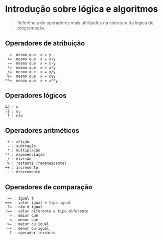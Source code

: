 
# Introdução sobre lógica e algoritmos

> Referência de operadores mais ultilizados na estrutura da lógica de programação.

## Operadores de atribuição

```
  =  mesmo que  x = y
 +=  mesmo que  x = x+y
 -=  mesmo que  x = x-y
 *=  mesmo que  x = x*y
 /=  mesmo que  x = x/y
 %=  mesmo que  x = x%y
**=  mesmo que  x = x**y
```

## Operadores lógicos

```
&& : e
|| : ou
 ! : não
```

## Operadores aritméticos

```
 + : adição
 - : subtração
 * : multiplação
** : exponenciação
 / : divisão
 % : restante (remanescente)
++ : incremento
-- : descremento
```

## Operadores de comparação

```
 == : igual à
=== : valor igual e tipo igual
 != : não é igual
!== : valor diferente e tipo diferente
  > : maior que
  < : menor que
 >= : maior ou igual
 <= : menor ou igual
  ? : operador ternário
```
